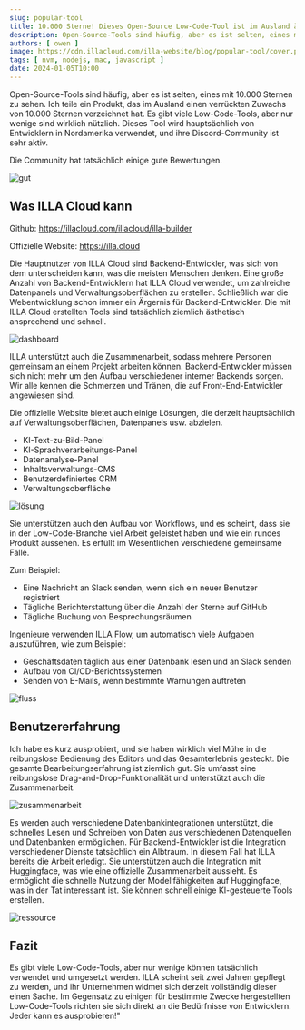 ```yaml
---
slug: popular-tool
title: 10.000 Sterne! Dieses Open-Source Low-Code-Tool ist im Ausland äußerst beliebt.
description: Open-Source-Tools sind häufig, aber es ist selten, eines mit 10.000 Sternen zu sehen.
authors: [ owen ]
image: https://cdn.illacloud.com/illa-website/blog/popular-tool/cover.png
tags: [ nvm, nodejs, mac, javascript ]
date: 2024-01-05T10:00
---
```


Open-Source-Tools sind häufig, aber es ist selten, eines mit 10.000 Sternen zu sehen. Ich teile ein Produkt, das im Ausland einen verrückten Zuwachs von 10.000 Sternen verzeichnet hat. Es gibt viele Low-Code-Tools, aber nur wenige sind wirklich nützlich. Dieses Tool wird hauptsächlich von Entwicklern in Nordamerika verwendet, und ihre Discord-Community ist sehr aktiv.

Die Community hat tatsächlich einige gute Bewertungen.

![gut](https://cdn.illacloud.com/illa-website/blog/popular-tool/good.png)

## Was ILLA Cloud kann

Github: https://illacloud.com/illacloud/illa-builder

Offizielle Website: https://illa.cloud

Die Hauptnutzer von ILLA Cloud sind Backend-Entwickler, was sich von dem unterscheiden kann, was die meisten Menschen denken. Eine große Anzahl von Backend-Entwicklern hat ILLA Cloud verwendet, um zahlreiche Datenpanels und Verwaltungsoberflächen zu erstellen. Schließlich war die Webentwicklung schon immer ein Ärgernis für Backend-Entwickler. Die mit ILLA Cloud erstellten Tools sind tatsächlich ziemlich ästhetisch ansprechend und schnell.

![dashboard](https://cdn.illacloud.com/illa-website/blog/popular-tool/dashboard.png)

ILLA unterstützt auch die Zusammenarbeit, sodass mehrere Personen gemeinsam an einem Projekt arbeiten können. Backend-Entwickler müssen sich nicht mehr um den Aufbau verschiedener interner Backends sorgen. Wir alle kennen die Schmerzen und Tränen, die auf Front-End-Entwickler angewiesen sind.

Die offizielle Website bietet auch einige Lösungen, die derzeit hauptsächlich auf Verwaltungsoberflächen, Datenpanels usw. abzielen.

- KI-Text-zu-Bild-Panel
- KI-Sprachverarbeitungs-Panel
- Datenanalyse-Panel
- Inhaltsverwaltungs-CMS
- Benutzerdefiniertes CRM
- Verwaltungsoberfläche

![lösung](https://cdn.illacloud.com/illa-website/blog/popular-tool/solution.png)

Sie unterstützen auch den Aufbau von Workflows, und es scheint, dass sie in der Low-Code-Branche viel Arbeit geleistet haben und wie ein rundes Produkt aussehen. Es erfüllt im Wesentlichen verschiedene gemeinsame Fälle.

Zum Beispiel:
- Eine Nachricht an Slack senden, wenn sich ein neuer Benutzer registriert
- Tägliche Berichterstattung über die Anzahl der Sterne auf GitHub
- Tägliche Buchung von Besprechungsräumen

Ingenieure verwenden ILLA Flow, um automatisch viele Aufgaben auszuführen, wie zum Beispiel:
- Geschäftsdaten täglich aus einer Datenbank lesen und an Slack senden
- Aufbau von CI/CD-Berichtssystemen
- Senden von E-Mails, wenn bestimmte Warnungen auftreten

![fluss](https://cdn.illacloud.com/illa-website/blog/popular-tool/flow.jpeg)

## Benutzererfahrung

Ich habe es kurz ausprobiert, und sie haben wirklich viel Mühe in die reibungslose Bedienung des Editors und das Gesamterlebnis gesteckt. Die gesamte Bearbeitungserfahrung ist ziemlich gut. Sie umfasst eine reibungslose Drag-and-Drop-Funktionalität und unterstützt auch die Zusammenarbeit.

![zusammenarbeit](https://cdn.illacloud.com/illa-website/blog/popular-tool/team.gif)

Es werden auch verschiedene Datenbankintegrationen unterstützt, die schnelles Lesen und Schreiben von Daten aus verschiedenen Datenquellen und Datenbanken ermöglichen. Für Backend-Entwickler ist die Integration verschiedener Dienste tatsächlich ein Albtraum. In diesem Fall hat ILLA bereits die Arbeit erledigt. Sie unterstützen auch die Integration mit Huggingface, was wie eine offizielle Zusammenarbeit aussieht. Es ermöglicht die schnelle Nutzung der Modellfähigkeiten auf Huggingface, was in der Tat interessant ist. Sie können schnell einige KI-gesteuerte Tools erstellen.

![ressource](https://cdn.illacloud.com/illa-website/blog/popular-tool/resource.png)

## Fazit

Es gibt viele Low-Code-Tools, aber nur wenige können tatsächlich verwendet und umgesetzt werden. ILLA scheint seit zwei Jahren gepflegt zu werden, und ihr Unternehmen widmet sich derzeit vollständig dieser einen Sache. Im Gegensatz zu einigen für bestimmte Zwecke hergestellten Low-Code-Tools richten sie sich direkt an die Bedürfnisse von Entwicklern. Jeder kann es ausprobieren!"
